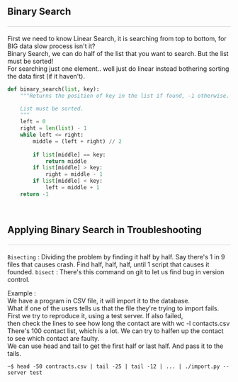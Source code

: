 <style>hr{opacity: 20%; height: 1px!important; margin-bottom:0px!important</style>

## Binary Search <hr/>
First we need to know Linear Search, it is searching from top to bottom, for BIG data slow process isn't it?<br>
Binary Search, we can do half of the list that you want to search. But the list must be sorted!<br>
For searching just one element.. well just do linear instead bothering sorting the data first (if it haven't).

```python
def binary_search(list, key):
    """Returns the position of key in the list if found, -1 otherwise.

    List must be sorted.
    """
    left = 0
    right = len(list) - 1
    while left <= right:
        middle = (left + right) // 2
        
        if list[middle] == key:
            return middle
        if list[middle] > key:
            right = middle - 1
        if list[middle] < key:
            left = middle + 1
    return -1
```

<br>

## Applying Binary Search in Troubleshooting <hr/>
`Bisecting` : Dividing the problem by finding it half by half.
Say there's 1 in 9 files that causes crash. Find half, half, half, until 1 script that causes it founded.
`bisect` : There's this command on git to let us find bug in version control.

Example :<br>
We have a program in CSV file, it will import it to the database. <br>
What if one of the users tells us that the file they're trying to import fails. <br>
First we try to reproduce it, using a test server. If also failed, <br>
then check the lines to see how long the contact are with wc -l contacts.csv<br>
There's 100 contact list, which is a lot. We can try to halfen up the contact to see which contact are faulty. <br>
We can use head and tail to get the first half or last half. And pass it to the tails.
```shell
~$ head -50 contracts.csv | tail -25 | tail -12 | ... | ./import.py --server test
```

